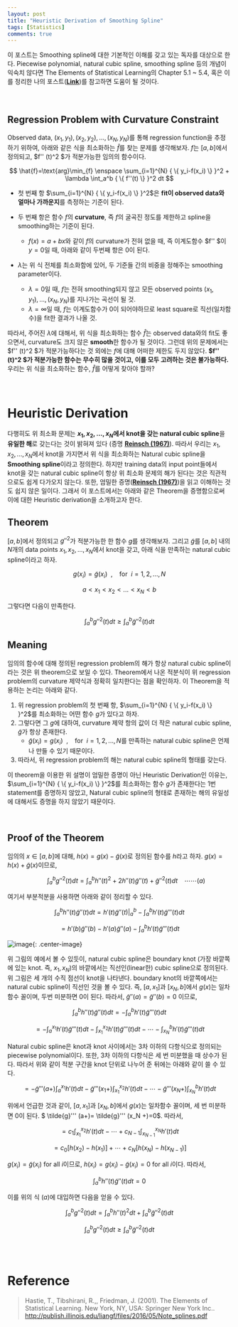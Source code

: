 ```yaml
---
layout: post
title: "Heuristic Derivation of Smoothing Spline"
tags: [Statistics]
comments: true
---
```


이 포스트는 Smoothing spline에 대한 기본적인 이해를 갖고 있는 독자를 대상으로 한다. Piecewise polynomial, natural cubic spline, smoothing spline 등의 개념이 익숙치 않다면 The Elements of Statistical Learning의 Chapter 5.1 ~ 5.4, 혹은 이를 정리한 나의 포스트(**[Link](https://lee-jaejoon.github.io/ESL-5/)**)를 참고하면 도움이 될 것이다.  
<br>
<br>
## Regression Problem with Curvature Constraint

Observed data, $(x_1,y_1),(x_2,y_2),...,(x_N,y_N)$를 통해 regression function을 추정하기 위하여, 아래와 같은 식을 최소화하는 $\hat{f}$를 찾는 문제를 생각해보자. $f$는 $[a,b]$에서 정의되고, $f'' (t)^2 $가 적분가능한 임의의 함수이다.

$$
\hat{f}=\text{arg}\min_{f} \enspace \sum_{i=1}^{N} { \{ y_i-f(x_i) \} }^2 + \lambda \int_a^b { \{ f''(t) \} }^2 dt
$$

 * 첫 번째 항 $\sum_{i=1}^{N} { \{ y_i-f(x_i) \} }^2$은 **fit이 observed data와 얼마나 가까운지**를 측정하는 기준이 된다.

 * 두 번째 항은 함수 $f$의 **curvature**, 즉 $f$의 굴곡진 정도를 제한하고 spline을 smoothing하는 기준이 된다.
	 * $f(x)=a+bx$와 같이 $f$의 curvature가 전혀 없을 때, 즉 이계도함수 $f'' $이 $y=0$일 때, 아래와 같이 두번째 항은 0이 된다.

 * $\lambda$는 위 식 전체를 최소화함에 있어, 두 기준들 간의 비중을 정해주는 smoothing parameter이다.
	 * $\lambda=0$일 때, $f$는 전혀 smoothing되지 않고 모든 observed points $(x_1,y_1),...,(x_N,y_N)$를 지나가는 곡선이 될 것.
	 * $\lambda=\infty$일 때, $f$는 이계도함수가 $0$이 되어야하므로 least square로 직선(일차함수)을 fit한 결과가 나올 것.

따라서, 주어진 $\lambda$에 대해서, 위 식을 최소화하는 함수 $\hat{f}$는 observed data와의 fit도 좋으면서, curvature도 크지 않은 **smooth**한 함수가 될 것이다. 그런데 위의 문제에서는 $f'' (t)^2 $가 적분가능하다는 것 외에는 $f$에 대해 어떠한 제한도 두지 않았다. **$f'' (t)^2 $가 적분가능한 함수는 무수히 많을 것이고, 이를 모두 고려하는 것은 불가능하다.** 우리는 위 식을 최소화하는 함수, $\hat{f}$를 어떻게 찾아야 할까?  
<br>
<br>

# Heuristic Derivation

다행히도 위 최소화 문제는 **$x_1,x_2, ...,x_N$에서 knot을 갖는 natural cubic spline**을 **유일한 해**로 갖는다는 것이 밝혀져 있다 (증명 **[Reinsch (1967)](https://link.springer.com/content/pdf/10.1007/BF02162161.pdf)**). 따라서 우리는 $x_1,x_2, ...,x_N$에서 knot을 가지면서 위 식을 최소화하는 Natural cubic spline을 **Smoothing spline**이라고 정의한다. 하지만 training data의 input point들에서 knot을 갖는 natural cubic spline이 항상 위 최소화 문제의 해가 된다는 것은 직관적으로도 쉽게 다가오지 않는다. 또한, 엄밀한 증명(**[Reinsch (1967)](https://link.springer.com/content/pdf/10.1007/BF02162161.pdf)**)을 읽고 이해하는 것도 쉽지 않은 일이다. 그래서 이 포스트에서는 아래와 같은 Theorem을 증명함으로써 이에 대한 Heuristic derivation을 소개하고자 한다.  

## Theorem
$[a,b]$에서 정의되고 $g'' ^2$가 적분가능한 한 함수 $g$를 생각해보자. 그리고 $\tilde{g}$를 $[a,b]$ 내의 $N$개의 data points $x_1, x_2, ..., x_N$에서 knot을 갖고, 아래 식을 만족하는 natural cubic spline이라고 하자.

$$
g(x_i)=\tilde{g}(x_i) \enspace , \enspace \enspace \text{for} \enspace  i=1,2,...,N
$$

$$
a < x_1 < x_2 < ...< x_N < b
$$

그렇다면 다음이 만족한다.

$$
\int_a^b g''^2(t)dt \ge \int_a^b \tilde{g}''^2 (t)dt
$$

## Meaning

임의의 함수에 대해 정의된 regression problem의 해가 항상 natural cubic spline이라는 것은 위 theorem으로 보일 수 있다. Theorem에서 나온 적분식이 위 regression problem의 curvature 제약식과 정확히 일치한다는 점을 확인하자. 이 Theorem을 적용하는 논리는 아래와 같다.  
  
 1. 위 regression problem의 첫 번째 항, $\sum_{i=1}^{N} { \{ y_i-f(x_i) \} }^2$를 최소화하는 어떤 함수 $g$가 있다고 하자.
 2. 그렇다면 그 $g$에 대하여, curvature 제약 항의 값이 더 작은 natural cubic spline, $\tilde{g}$가 항상 존재한다.
	 * $\tilde{g}(x_i)=g(x_i)\enspace , \enspace \enspace \text{for} \enspace  i=1,2,...,N$를 만족하는 natural cubic spline은 언제나 만들 수 있기 때문이다.
 3. 따라서, 위 regression problem의 해는 natural cubic spline의 형태를 갖는다.  
  
이 theorem을 이용한 위 설명이 엄밀한 증명이 아닌 Heuristic Derivation인 이유는, $\sum_{i=1}^{N} { \{ y_i-f(x_i) \} }^2$를 최소화하는 함수 $g$가 존재한다는 1번 statement를 증명하지 않았고, Natural cubic spline의 형태로 존재하는 해의 유일성에 대해서도 증명을 하지 않았기 때문이다.  

<br>

## Proof of the Theorem
임의의 $x \in [a,b]$에 대해, $h(x)=g(x)-\tilde{g}(x)$로 정의된 함수를 $h$라고 하자. $g(x)=h(x)+\tilde{g}(x)$이므로,

$$
\enspace \enspace \enspace \enspace \int_a^b g''^2(t)dt = \int_a^b h''(t)^2+2 h''(t) \tilde{g}''(t)+\tilde{g}''^2(t) dt \enspace \enspace \cdots \cdots(a)
$$

여기서 부분적분을 사용하면 아래와 같이 정리할 수 있다.

$$
\int_a^b h''(t) \tilde{g}''(t) dt = \left. h'(t) \tilde{g}''(t) \right|_{a}^{b} - \int_a^b h'(t) \tilde{g}'''(t) dt
$$

$$
= h'(b) \tilde{g}''(b) -h'(a) \tilde{g}''(a) - \int_a^b h'(t) \tilde{g}'''(t) dt
$$

![image](https://user-images.githubusercontent.com/45325895/52011566-aab76080-251b-11e9-90e8-8c4c3221f9ca.png){: .center-image}

위 그림의 예에서 볼 수 있듯이, natural cubic spline은 boundary knot (가장 바깥쪽에 있는 knot. 즉, $x_1,x_N$)의 바깥에서는 직선인(linear한) cubic spline으로 정의된다. 위 그림은 세 개의 수직 점선이 knot을 나타낸다. boundary knot의 바깥쪽에서는 natural cubic spline이 직선인 것을 볼 수 있다. 즉,  $[a,x_1]$과 $[x_N,b]$에서 $g(x)$는 일차함수 꼴이며, 두번 미분하면 0이 된다. 따라서, $\tilde{g}'' (a)=\tilde{g}'' (b)=0$ 이므로,

$$
\int_a^b h''(t) \tilde{g}''(t) dt = - \int_a^b h'(t) \tilde{g}'''(t) dt
$$

$$
= - \int_a^{x_1} h'(t) \tilde{g}'''(t) dt - \int_{x_1}^{x_2} h'(t) \tilde{g}'''(t) dt - \cdots - \int_{x_N}^{b} h'(t) \tilde{g}'''(t) dt
$$

Natural cubic spline은 knot과 knot 사이에서는 3차 이하의 다항식으로 정의되는 piecewise polynomial이다. 또한, 3차 이하의 다항식은 세 번 미분했을 때 상수가 된다. 따라서 위와 같이 적분 구간을 knot 단위로 나누어 준 뒤에는 아래와 같이 쓸 수 있다.

$$
= - \tilde{g}'''(a+)\int_a^{x_1} h'(t)  dt - \tilde{g}'''(x_1 +) \int_{x_1}^{x_2} h'(t) dt - \cdots - \tilde{g}'''(x_N +)\int_{x_N}^{b} h'(t) dt
$$

위에서 언급한 것과 같이, $[a,x_1]$과 $[x_N,b]$에서 $g(x)$는 일차함수 꼴이며, 세 번 미분하면 0이 된다. $ \tilde{g}''' (a+)= \tilde{g}''' (x_N +)=0$. 따라서,

$$
= c_1 \int_{x_1}^{x_2} h'(t) dt - \cdots +c_{N-1} \int_{x_{N-1}}^{x_N} h'(t) dt
$$

$$
= c_0[h(x_2)-h(x_1)]+ \cdots +c_N [h(x_N)-h(x_{N-1})]
$$

$g(x_i)=\tilde{g}(x_i)$ for all $i$이므로, $h(x_i)=g(x_i)-\tilde{g}(x_i)=0$ for all $i$이다. 따라서,

$$
\int_a^b h''(t) \tilde{g}''(t) dt = 0
$$

이를 위의 식 $(a)$에 대입하면 다음을 얻을 수 있다.

$$
\int_a^b g''^2(t)dt = \int_a^b h''(t)^2 dt + \int_a^b  \tilde{g}''^2(t) dt
$$

$$
\int_a^b g''^2(t)dt \ge \int_a^b  \tilde{g}''^2(t) dt
$$

<br>
<br>

# Reference
> Hastie, T., Tibshirani, R.,, Friedman, J. (2001). The Elements of Statistical Learning. New York, NY, USA: Springer New York Inc..  
> http://publish.illinois.edu/liangf/files/2016/05/Note_splines.pdf

